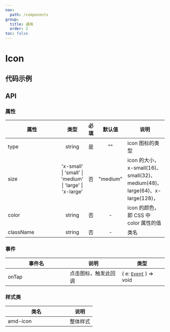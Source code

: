 ```yaml
---
nav:
  path: /components
group:
  title: 通用
  order: 2
toc: false
---
```


# Icon

## 代码示例

<code src='../../demo/pages/Icon'></code>

## API
### 属性
| 属性 | 类型 | 必填 | 默认值 | 说明 |
| -----|:-----:|:-----:|:-----:|----- |
| type | string | 是 | "" | icon 图标的类型 |
| size | 'x-small' &verbar; 'small' &verbar; 'medium' &verbar; 'large' &verbar; 'x-large' | 否 | "medium" | icon 的大小，x-small(16)、small(32)、medium(48)、large(64)、x-large(128)， |
| color | string | 否 | - | icon 的颜色，即 CSS 中 color 属性的值 |
| className | string | 否 | - | 类名 |

### 事件

| 事件名 | 说明 | 类型 |
| -----|-----|-----|
| onTap | 点击图标，触发此回调 | ( e: [`Event`](https://opendocs.alipay.com/mini/framework/event-object) ) => void |

### 样式类
| 类名 | 说明 |
| -----|-----|
| amd-icon | 整体样式 |

<style> 
table th:first-of-type { width: 180px; } 
.__dumi-default-layout-content article table:first-of-type th:nth-of-type(2)  {
    width: 140px
} 
.__dumi-default-layout-content article table:first-of-type th:nth-of-type(3)  {
    width: 30px
} 
.__dumi-default-layout-content article table:first-of-type th:nth-of-type(4)  {
    width: 50px
} 

</style> 